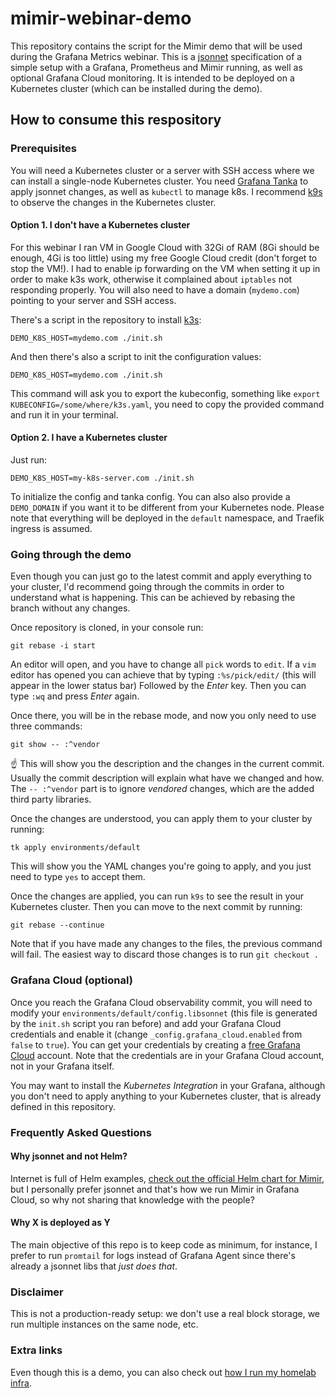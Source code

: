# mimir-webinar-demo

This repository contains the script for the Mimir demo that will be used during the Grafana Metrics webinar.
This is a [jsonnet](https://jsonnet.org/) specification of a simple setup with a Grafana, Prometheus and Mimir running, as well as optional Grafana Cloud monitoring.
It is intended to be deployed on a Kubernetes cluster (which can be installed during the demo).

## How to consume this respository

### Prerequisites

You will need a Kubernetes cluster or a server with SSH access where we can install a single-node Kubernetes cluster.
You need [Grafana Tanka](https://grafana.com/oss/tanka/) to apply jsonnet changes, as well as `kubectl` to manage k8s.
I recommend [k9s](https://k9scli.io/) to observe the changes in the Kubernetes cluster.

#### Option 1. I don't have a Kubernetes cluster

For this webinar I ran VM in Google Cloud with 32Gi of RAM (8Gi should be enough, 4Gi is too little) using my free Google Cloud credit (don't forget to stop the VM!). 
I had to enable ip forwarding on the VM when setting it up in order to make k3s work, otherwise it complained about `iptables` not responding properly.
You will also need to have a domain (`mydemo.com`) pointing to your server and SSH access.

There's a script in the repository to install [k3s](https://k3s.io/):

```shell
DEMO_K8S_HOST=mydemo.com ./init.sh
```

And then there's also a script to init the configuration values:
```shell
DEMO_K8S_HOST=mydemo.com ./init.sh
```

This command will ask you to export the kubeconfig, something like `export KUBECONFIG=/some/where/k3s.yaml`, you need to copy the provided command and run it in your terminal.

#### Option 2. I have a Kubernetes cluster

Just run:
```shell
DEMO_K8S_HOST=my-k8s-server.com ./init.sh
```

To initialize the config and tanka config. You can also also provide a `DEMO_DOMAIN` if you want it to be different from your Kubernetes node.
Please note that everything will be deployed in the `default` namespace, and Traefik ingress is assumed.

### Going through the demo

Even though you can just go to the latest commit and apply everything to your cluster, I'd recommend going through the commits in order to understand what is happening.
This can be achieved by rebasing the branch without any changes.

Once repository is cloned, in your console run:
```shell
git rebase -i start
```

An editor will open, and you have to change all `pick` words to `edit`. If a `vim` editor has opened you can achieve that by typing `:%s/pick/edit/` (this will appear in the lower status bar)
Followed by the _Enter_ key. Then you can type `:wq` and press _Enter_ again.

Once there, you will be in the rebase mode, and now you only need to use three commands:

```shell
git show -- :^vendor
```

☝️ This will show you the description and the changes in the current commit. Usually the commit description will explain what have we changed and how. 
The `-- :^vendor` part is to ignore _vendored_ changes, which are the added third party libraries. 

Once the changes are understood, you can apply them to your cluster by running:

```shell
tk apply environments/default
```

This will show you the YAML changes you're going to apply, and you just need to type `yes` to accept them.

Once the changes are applied, you can run `k9s` to see the result in your Kubernetes cluster. Then you can move to the next commit by running:

```shell
git rebase --continue
```

Note that if you have made any changes to the files, the previous command will fail. The easiest way to discard those changes is to run `git checkout .`

### Grafana Cloud (optional)

Once you reach the Grafana Cloud observability commit, you will need to modify your `environments/default/config.libsonnet` (this file is generated by the `init.sh` script you ran before) and add your Grafana Cloud credentials and enable it (change `_config.grafana_cloud.enabled` from `false` to `true`).
You can get your credentials by creating a [free Grafana Cloud](https://grafana.com/) account. Note that the credentials are in your Grafana Cloud account, not in your Grafana itself. 

You may want to install the _Kubernetes Integration_ in your Grafana, although you don't need to apply anything to your Kubernetes cluster, that is already defined in this repository.

### Frequently Asked Questions

#### Why jsonnet and not Helm?

Internet is full of Helm examples, [check out the official Helm chart for Mimir](https://github.com/grafana/helm-charts/tree/main/charts/mimir-distributed), but I personally prefer jsonnet and that's how we run Mimir in Grafana Cloud, so why not sharing that knowledge with the people?

#### Why X is deployed as Y

The main objective of this repo is to keep code as minimum, for instance, I prefer to run `promtail` for logs instead of Grafana Agent since there's already a jsonnet libs that _just does that_.

### Disclaimer

This is not a production-ready setup: we don't use a real block storage, we run multiple instances on the same node, etc.

### Extra links

Even though this is a demo, you can also check out [how I run my homelab infra](https://github.com/colega/orchestra).



